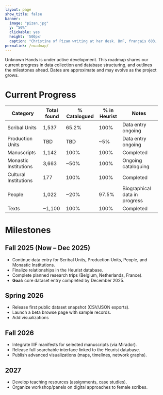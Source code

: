```yaml
---
layout: page
show_title: false
banner:
  image: "pizan.jpg"
  y: "50%"
  clickable: yes
  height: '500px'
  caption: "Christine of Pizan writing at her desk. BnF, français 603, f. 81v"
permalink: /roadmap/
---
```

 
Unknown Hands is under active development. This roadmap shares our current progress in data collection and database structuring, and outlines the milestones ahead. Dates are approximate and may evolve as the project grows.


# Current Progress

| Category              | Total found | % Catalogued | % in Heurist | Notes                          |
|-----------------------|-------------|--------------|--------------|--------------------------------|
| Scribal Units      | 1,537       | 65.2%        | 100%           | Data entry ongoing             |
| Production Units      | TBD       | TBD        | ~5%           | Data entry ongoing             |
| Manuscripts           | 1,142       | 100%         | 100%         | Completed                      |
| Monastic Institutions | 3,663       | ~50%         | 100%         | Ongoing cataloguing            |
| Cultural Institutions | 177         | 100%         | 100%         | Completed                      |
| People                | 1,022       | ~20%         | 97.5%        | Biographical data in progress  |
| Texts                 | ~1,100      | 100%         | 100%         | Completed         |

<div id="progress"></div>
<script src="https://cdn.plot.ly/plotly-latest.min.js"></script>
<script>
  const categories = [
    "Scribal Units",
    "Manuscripts",
    "Monastic Institutions",
    "Cultural Institutions",
    "People",
    "Texts"
  ];
  const completion = [65.2, 100, 50, 100, 20, 100];
  Plotly.newPlot("progress", [{
    x: completion,
    y: categories,
    type: "bar",
    orientation: "h",
    text: completion.map(p => p + "%"),
    textposition: "auto",
    marker: {color: "#444"}
  }], {
    title: "Cataloguing Progress by Category",
    xaxis: { title: "% Completed", range: [0,100] },
    margin: {l:200}
  });
</script>


# Milestones
## Fall 2025 (Now – Dec 2025)
  - Continue data entry for Scribal Units, Production Units, People, and Monastic Institutions.  
  - Finalize relationships in the Heurist database.  
  - Complete planned research trips (Belgium, Netherlands, France).  
  - **Goal:** core dataset entry completed by December 2025.

## Spring 2026
  - Release first public dataset snapshot (CSV/JSON exports).
  - Launch a beta browse page with sample records.
  - Add visualizations

## Fall 2026
  - Integrate IIIF manifests for selected manuscripts (via Mirador).
  - Release full searchable interface linked to the Heurist database.
  - Publish advanced visualizations (maps, timelines, network graphs).

## 2027
  - Develop teaching resources (assignments, case studies).
  - Organize workshop/panels on digital approaches to female scribes.